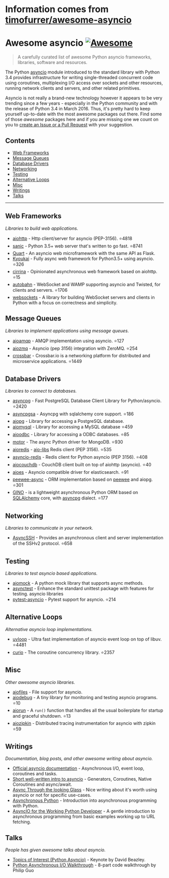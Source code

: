 # Information comes from [timofurrer/awesome-asyncio](https://github.com/timofurrer/awesome-asyncio)
# Awesome asyncio [![Awesome](https://cdn.rawgit.com/sindresorhus/awesome/d7305f38d29fed78fa85652e3a63e154dd8e8829/media/badge.svg)](https://github.com/sindresorhus/awesome)

> A carefully curated list of awesome Python asyncio frameworks, libraries, software and resources.

The Python [asyncio](https://docs.python.org/3/library/asyncio.html) module introduced to the standard library with Python 3.4 provides infrastructure for writing single-threaded concurrent code using coroutines, multiplexing I/O access over sockets and other resources, running network clients and servers, and other related primitives.

Asyncio is not really a brand-new technology however it appears to be very trending since a few years - especially in the Python community and with the release of Python 3.4 in March 2016.
Thus, it's pretty hard to keep yourself up-to-date with the most awesome packages out there.
Find some of those *awesome* packages here and if you are missing one we count on you to [create an Issue or a Pull Request](https://github.com/timofurrer/awesome-asyncio/blob/master/CONTRIBUTING.md) with your suggestion.

## Contents

* [Web Frameworks](#web-frameworks)
* [Message Queues](#message-queues)
* [Database Drivers](#database-drivers)
* [Networking](#networking)
* [Testing](#testing)
* [Alternative Loops](#alternative-loops)
* [Misc](#misc)
* [Writings](#writings)
* [Talks](#talks)

***

## Web Frameworks

*Libraries to build web applications.*

* [aiohttp](https://github.com/KeepSafe/aiohttp) - Http client/server for asyncio (PEP-3156). :star:4818
* [sanic](https://github.com/channelcat/sanic) - Python 3.5+ web server that's written to go fast. :star:8741
* [Quart](https://gitlab.com/pgjones/quart) - An asyncio web microframework with the same API as Flask.
* [Kyoukai](https://github.com/SunDwarf/Kyoukai) - Fully async web framework for Python3.5+ using asyncio. :star:326
* [cirrina](https://github.com/neolynx/cirrina) - Opinionated asynchronous web framework based on aiohttp. :star:15
* [autobahn](https://github.com/crossbario/autobahn-python) - WebSocket and WAMP supporting asyncio and Twisted, for clients and servers. :star:1706
* [websockets](https://github.com/aaugustin/websockets/) - A library for building WebSocket servers and clients in Python with a focus on correctness and simplicity.

## Message Queues

*Libraries to implement applications using message queues.*

* [aioamqp](https://github.com/Polyconseil/aioamqp) - AMQP implementation using asyncio. :star:127
* [aiozmq](https://github.com/aio-libs/aiozmq) - Asyncio (pep 3156) integration with ZeroMQ. :star:254
* [crossbar](https://github.com/crossbario/crossbar) - Crossbar.io is a networking platform for distributed and microservice applications. :star:1449

## Database Drivers

*Libraries to connect to databases.*

* [asyncpg](https://github.com/MagicStack/asyncpg) - Fast PostgreSQL Database Client Library for Python/asyncio. :star:2420
* [asyncpgsa](https://github.com/CanopyTax/asyncpgsa) - Asyncpg with sqlalchemy core support. :star:186
* [aiopg](https://github.com/aio-libs/aiopg/) - Library for accessing a PostgreSQL database.
* [aiomysql](https://github.com/aio-libs/aiomysql) - Library for accessing a MySQL database :star:459
* [aioodbc](https://github.com/aio-libs/aioodbc) - Library for accessing a ODBC databases. :star:85
* [motor](https://github.com/mongodb/motor) - The async Python driver for MongoDB. :star:930
* [aioredis](https://github.com/aio-libs/aioredis) - [aio-libs](https://github.com/aio-libs) Redis client (PEP 3156). :star:535
* [asyncio-redis](https://github.com/jonathanslenders/asyncio-redis) - Redis client for Python asyncio (PEP 3156). :star:408
* [aiocouchdb](https://github.com/aio-libs/aiocouchdb) - CouchDB client built on top of aiohttp (asyncio). :star:40
* [aioes](https://github.com/aio-libs/aioes) - Asyncio compatible driver for elasticsearch. :star:91
* [peewee-async](https://github.com/05bit/peewee-async) - ORM implementation based on [peewee](https://github.com/coleifer/peewee) and aiopg. :star:301
* [GINO](https://github.com/fantix/gino) - is a lightweight asynchronous Python ORM based on [SQLAlchemy](https://www.sqlalchemy.org/) core, with [asyncpg](https://github.com/MagicStack/asyncpg) dialect. :star:177

## Networking

*Libraries to communicate in your network.*

* [AsyncSSH](https://github.com/ronf/asyncssh) - Provides an asynchronous client and server implementation of the SSHv2 protocol. :star:658

## Testing

*Libraries to test asyncio based applications.*

* [aiomock](https://github.com/nhumrich/aiomock/) - A python mock library that supports async methods.
* [asynctest](https://github.com/Martiusweb/asynctest/) - Enhance the standard unittest package with features for testing. asyncio libraries
* [pytest-asyncio](https://github.com/pytest-dev/pytest-asyncio) - Pytest support for asyncio. :star:214

## Alternative Loops

*Alternative asyncio loop implementations.*

* [uvloop](https://github.com/MagicStack/uvloop) - Ultra fast implementation of asyncio event loop on top of libuv. :star:4481
* [curio](https://github.com/dabeaz/curio) - The coroutine concurrency library. :star:2357

## Misc

*Other awesome asyncio libraries.*

* [aiofiles](https://github.com/Tinche/aiofiles/) - File support for asyncio.
* [aiodebug](https://github.com/qntln/aiodebug) - A tiny library for monitoring and testing asyncio programs. :star:10
* [aiorun](https://github.com/cjrh/aiorun) - A `run()` function that handles all the usual boilerplate for startup and graceful shutdown. :star:13
* [aiozipkin](https://github.com/aio-libs/aiozipkin) - Distributed tracing instrumentation for asyncio with zipkin :star:59

## Writings

*Documentation, blog posts, and other awesome writing about asyncio.*

* [Official asyncio documentation](https://docs.python.org/3/library/asyncio.html) - Asynchronous I/O, event loop, coroutines and tasks.
* [Short well-written intro to asyncio](http://masnun.com/2015/11/13/python-generators-coroutines-native-coroutines-and-async-await.html) - Generators, Coroutines, Native Coroutines and async/await.
* [Async Through the looking Glass](https://hackernoon.com/async-through-the-looking-glass-d69a0a88b661) - Nice writing about it's worth using asyncio or not for specific use-cases.
* [Asynchronous Python](https://hackernoon.com/asynchronous-python-45df84b82434) - Introduction into asynchronous programming with Python.
* [AsyncIO for the Working Python Developer](https://hackernoon.com/asyncio-for-the-working-python-developer-5c468e6e2e8e) - A gentle introduction to asynchronous programming from basic examples working up to URL fetching.

## Talks

*People has given awesome talks about asyncio.*

* [Topics of Interest (Python Asyncio)](https://www.youtube.com/watch?v=ZzfHjytDceU) - Keynote by David Beazley.
* [Python Asynchronous I/O Walkthrough](https://www.youtube.com/playlist?list=PLpEcQSRWP2IjVRlTUptdD05kG-UkJynQT) - 8-part code walkthrough by Philip Guo


